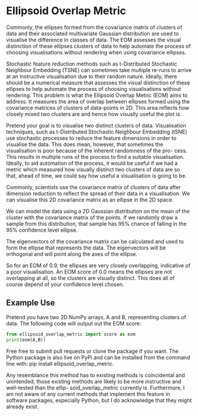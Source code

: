 # Ellipsoid Overlap Metric
Commonly, the ellipses formed from the covariance matrix of clusters of data and their associated multivariate Gaussian distribution are used to visualise the difference in classes
of data. The EOM assesses the visual distinction of these ellipses clusters of data to help automate the process of choosing visualisations without rendering when using covariance ellipses. 

Stochastic feature reduction methods such as t-Distributed Stochastic Neighbour Embedding (TSNE) can sometimes take multiple re-runs to arrive at an instructive visualisation due to their random nature. Ideally, there should be a numerical measure that assesses the visual distinction of these ellipses to help automate the process of choosing visualisations without rendering. This problem is what the Ellipsoid Overlap Metric (EOM) aims to address. It measures the area of overlap between ellipses formed using the covariance matrices of clusters of data-points in 2D. This area reflects how closely mixed two clusters are and hence how visually useful the plot is.

Pretend your goal is to visualise two distinct clusters of data. Visualisation techniques, such as t-Distributed Stochastic Neighbour Embedding (tSNE) use stochastic processes to reduce the feature dimensions in order to visualise the data. This does mean, however, that sometimes the visualisation is poor because of the inherent randomness of the pro- cess. This results in multiple runs of the process to find a suitable visualisation. Ideally, to aid automation of the process, it would be useful if we had a metric which measured how visually distinct two clusters of data are so that, ahead of time, we could say how useful a visualisation is going to be.

Commonly, scientists use the covariance matrix of clusters of data after dimension reduction to reflect the spread of their data in a visualisation. We can visualise this 2D covariance matrix as an ellipse in the 2D space.

We can model the data using a 2D Gaussian distribution on the mean of the cluster with the covariance matrix of the points. If we randomly draw a sample from this distribution, that sample has 95% chance of falling in the 95% confidence level ellipse.

The eigenvectors of the covariance matrix can be calculated and used to form the ellipse that represents the data. The eigenvectors will be orthogonal and will point along the axes of the ellipse.

So for an EOM of 0.9, the ellipses are very closely overlapping, indicative of a poor visualisation. An EOM score of 0.0 means the ellipses are not overlapping at all, so the clusters are visually distinct. This does all of course depend of your confidence level chosen.

## Example Use
Pretend you have two 2D NumPy arrays, A and B, representing clusters of data. The following code will output out the EOM score:
```python
from ellipsoid_overlap_metric import score as eom
print(eom(A,B))
```

Free free to submit pull requests or clone the package if you want.
The Python package is also live on PyPi and can be installed from the command line with:
pip install ellipsoid_overlap_metric.

Any resemblance this method has to existing methods is coincidental and unintended, those existing methods are likely to be more instructive and well-tested than the ellip- soid_overlap_metric currently is. Furthermore, I am not aware of any current methods that implement this feature in software packages, especially Python, but I do acknowledge that they might already exist.
